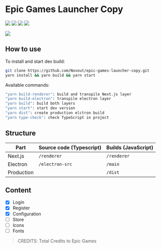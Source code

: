# Epic Games Launcher Copy
![](https://img.shields.io/badge/Electron-6-green) ![](https://img.shields.io/badge/React-16.9-blue) ![](https://img.shields.io/badge/NextJS-9-purple) ![](https://img.shields.io/badge/Typescript-3.6-brightgreen)

![](https://i.imgur.com/cY9htWW.png)
## How to use

To install and start dev build:

```bash
git clone https://github.com/Novout/epic-games-launcher-copy.git
yarn install && yarn build && yarn start
```
Available commands:
```bash
"yarn build-renderer": build and transpile Next.js layer
"yarn build-electron": transpile electron layer
"yarn build": build both layers
"yarn start": start dev version
"yarn dist": create production elctron build
"yarn type-check": check TypeScript in project
```

## Structure

| Part       | Source code (Typescript) | Builds (JavaScript) |
| ---------- | ------------------------ | ------------------- |
| Next.js    | `/renderer`              | `/renderer`         |
| Electron   | `/electron-src`          | `/main`             |
| Production |                          | `/dist`             |

## Content

- [x] Login
- [x] Register
- [x] Configuration
- [ ] Store
- [ ] Icons
- [ ] Fonts

 > CREDITS: Total Credits to Epic Games

